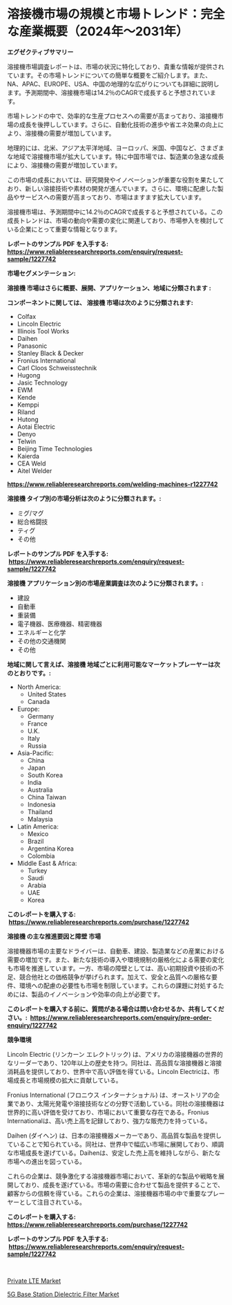 <p><h1>溶接機市場の規模と市場トレンド：完全な産業概要（2024年〜2031年）</h1></p><p><strong>エグゼクティブサマリー</strong></p>
<p><p>溶接機市場調査レポートは、市場の状況に特化しており、貴重な情報が提供されています。その市場トレンドについての簡単な概要をご紹介します。また、NA、APAC、EUROPE、USA、中国の地理的な広がりについても詳細に説明します。予測期間中、溶接機市場は14.2％のCAGRで成長すると予想されています。</p><p>市場トレンドの中で、効率的な生産プロセスへの需要が高まっており、溶接機市場の成長を後押ししています。さらに、自動化技術の進歩や省エネ効果の向上により、溶接機の需要が増加しています。</p><p>地理的には、北米、アジア太平洋地域、ヨーロッパ、米国、中国など、さまざまな地域で溶接機市場が拡大しています。特に中国市場では、製造業の急速な成長により、溶接機の需要が増加しています。</p><p>この市場の成長においては、研究開発やイノベーションが重要な役割を果たしており、新しい溶接技術や素材の開発が進んでいます。さらに、環境に配慮した製品やサービスへの需要が高まっており、市場はますます拡大しています。</p><p>溶接機市場は、予測期間中に14.2％のCAGRで成長すると予想されている。この成長トレンドは、市場の動向や需要の変化に関連しており、市場参入を検討している企業にとって重要な情報となります。</p></p>
<p><strong>レポートのサンプル PDF を入手する: <a href="https://www.reliableresearchreports.com/enquiry/request-sample/1227742">https://www.reliableresearchreports.com/enquiry/request-sample/1227742</a></strong></p>
<p><strong>市場セグメンテーション:</strong></p>
<p><strong> 溶接機 市場はさらに概要、展開、アプリケーション、地域に分類されます :</strong></p>
<p><strong>コンポーネントに関しては、 溶接機 市場は次のように分類されます: &nbsp;</strong></p>
<p><ul><li>Colfax</li><li>Lincoln Electric</li><li>Illinois Tool Works</li><li>Daihen</li><li>Panasonic</li><li>Stanley Black & Decker</li><li>Fronius International</li><li>Carl Cloos Schweisstechnik</li><li>Hugong</li><li>Jasic Technology</li><li>EWM</li><li>Kende</li><li>Kemppi</li><li>Riland</li><li>Hutong</li><li>Aotai Electric</li><li>Denyo</li><li>Telwin</li><li>Beijing Time Technologies</li><li>Kaierda</li><li>CEA Weld</li><li>Aitel Welder</li></ul></p>
<p><strong><a href="https://www.reliableresearchreports.com/welding-machines-r1227742">https://www.reliableresearchreports.com/welding-machines-r1227742</a></strong></p>
<p><strong> 溶接機 タイプ別の市場分析は次のように分類されます。:</strong></p>
<p><ul><li>ミグ/マグ</li><li>総合格闘技</li><li>ティグ</li><li>その他</li></ul></p>
<p><strong>レポートのサンプル PDF を入手する: &nbsp;<a href="https://www.reliableresearchreports.com/enquiry/request-sample/1227742">https://www.reliableresearchreports.com/enquiry/request-sample/1227742</a></strong></p>
<p><strong> 溶接機 アプリケーション別の市場産業調査は次のように分類されます。:</strong></p>
<p><ul><li>建設</li><li>自動車</li><li>重装備</li><li>電子機器、医療機器、精密機器</li><li>エネルギーと化学</li><li>その他の交通機関</li><li>その他</li></ul></p>
<p><strong>地域に関して言えば、溶接機 地域ごとに利用可能なマーケットプレーヤーは次のとおりです。:</strong></p>
<p><ul>
    <li>
        North America:
        <ul>
            <li>United States</li>
            <li>Canada</li>
        </ul>
    </li>
    <li>
        Europe:
        <ul>
            <li>Germany</li>
            <li>France</li>
            <li>U.K.</li>
            <li>Italy</li>
            <li>Russia</li>
        </ul>
    </li>
    <li>
        Asia-Pacific:
        <ul>
            <li>China</li>
            <li>Japan</li>
            <li>South Korea</li>
            <li>India</li>
            <li>Australia</li>
            <li>China Taiwan</li>
            <li>Indonesia</li>
            <li>Thailand</li>
            <li>Malaysia</li>
        </ul>
    </li>
    <li>
        Latin America:
        <ul>
            <li>Mexico</li>
            <li>Brazil</li>
            <li>Argentina Korea</li>
            <li>Colombia</li>
        </ul>
    </li>
    <li>
        Middle East & Africa:
        <ul>
            <li>Turkey</li>
            <li>Saudi</li>
            <li>Arabia</li>
            <li>UAE</li>
            <li>Korea</li>
        </ul>
    </li>
    </ul></p>
<p><strong>このレポートを購入する: &nbsp;<a href="https://www.reliableresearchreports.com/purchase/1227742">https://www.reliableresearchreports.com/purchase/1227742</a></strong></p>
<p><strong>溶接機 の主な推進要因と障壁 市場</strong></p>
<p><p>溶接機器市場の主要なドライバーは、自動車、建設、製造業などの産業における需要の増加です。また、新たな技術の導入や環境規制の厳格化による需要の変化も市場を推進しています。一方、市場の障壁としては、高い初期投資や技術の不足、競合他社との価格競争が挙げられます。加えて、安全と品質への厳格な要件、環境への配慮の必要性も市場を制限しています。これらの課題に対処するためには、製品のイノベーションや効率の向上が必要です。</p></p>
<p><strong>このレポートを購入する前に、質問がある場合は問い合わせるか、共有してください。:&nbsp; <a href="https://www.reliableresearchreports.com/enquiry/pre-order-enquiry/1227742">https://www.reliableresearchreports.com/enquiry/pre-order-enquiry/1227742</a></strong></p>
<p><strong>競争環境</strong></p>
<p><p>Lincoln Electric (リンカーン エレクトリック) は、アメリカの溶接機器の世界的なリーダーであり、120年以上の歴史を持つ。同社は、高品質な溶接機器と溶接消耗品を提供しており、世界中で高い評価を得ている。Lincoln Electricは、市場成長と市場規模の拡大に貢献している。</p><p>Fronius International (フロニウス インターナショナル) は、オーストリアの企業であり、太陽光発電や溶接技術などの分野で活動している。同社の溶接機器は世界的に高い評価を受けており、市場において重要な存在である。Fronius Internationalは、高い売上高を記録しており、強力な販売力を持っている。</p><p>Daihen (ダイヘン) は、日本の溶接機器メーカーであり、高品質な製品を提供していることで知られている。同社は、世界中で幅広い市場に展開しており、順調な市場成長を遂げている。Daihenは、安定した売上高を維持しながら、新たな市場への進出を図っている。</p><p>これらの企業は、競争激化する溶接機器市場において、革新的な製品や戦略を展開しており、成長を遂げている。市場の需要に合わせて製品を提供することで、顧客からの信頼を得ている。これらの企業は、溶接機器市場の中で重要なプレーヤーとして注目されている。</p></p>
<p><strong>このレポートを購入する: &nbsp; <a href="https://www.reliableresearchreports.com/purchase/1227742">https://www.reliableresearchreports.com/purchase/1227742</a></strong></p>
<p><strong>レポートのサンプル PDF を入手する: &nbsp;<a href="https://www.reliableresearchreports.com/enquiry/request-sample/1227742">https://www.reliableresearchreports.com/enquiry/request-sample/1227742</a></strong><strong></strong></p>
<p>&nbsp;</p>
<p><p><a href="https://chivalrous-flock-a86.notion.site/Private-LTE-Market-Report-Reveals-the-Latest-Trends-And-Growth-Opportunities-of-this-Market-6411af40f1ab4abeb6f212fed1360302">Private LTE Market</a></p><p><a href="https://faithful-glue-af3.notion.site/5G-Base-Station-Dielectric-Filter-Market-Outlook-Industry-Overview-and-Forecast-2024-to-2031-9fc22fbb2b7747bcbc0c4ee743c5ed83">5G Base Station Dielectric Filter Market</a></p></p>